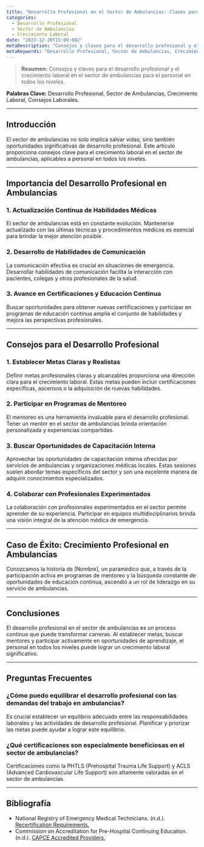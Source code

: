 ```yaml
---
title: "Desarrollo Profesional en el Sector de Ambulancias: Claves para el Crecimiento Laboral"
categories:
  - Desarrollo Profesional
  - Sector de Ambulancias
  - Crecimiento Laboral
date: "2023-12-20T15:00:00Z"
metaDescription: "Consejos y claves para el desarrollo profesional y el crecimiento laboral en el sector de ambulancias para el personal en todos los niveles."
metaKeywords: "Desarrollo Profesional, Sector de Ambulancias, Crecimiento Laboral, Consejos Laborales"
---
```


> **Resumen:** Consejos y claves para el desarrollo profesional y el crecimiento laboral en el sector de ambulancias para el personal en todos los niveles.

**Palabras Clave:** Desarrollo Profesional, Sector de Ambulancias, Crecimiento Laboral, Consejos Laborales.

---

## Introducción

El sector de ambulancias no solo implica salvar vidas, sino también oportunidades significativas de desarrollo profesional. Este artículo proporciona consejos clave para el crecimiento laboral en el sector de ambulancias, aplicables a personal en todos los niveles.

---

## Importancia del Desarrollo Profesional en Ambulancias

### **1. Actualización Continua de Habilidades Médicas**

El sector de ambulancias está en constante evolución. Mantenerse actualizado con las últimas técnicas y procedimientos médicos es esencial para brindar la mejor atención posible.

### **2. Desarrollo de Habilidades de Comunicación**

La comunicación efectiva es crucial en situaciones de emergencia. Desarrollar habilidades de comunicación facilita la interacción con pacientes, colegas y otros profesionales de la salud.

### **3. Avance en Certificaciones y Educación Continua**

Buscar oportunidades para obtener nuevas certificaciones y participar en programas de educación continua amplía el conjunto de habilidades y mejora las perspectivas profesionales.

---

## Consejos para el Desarrollo Profesional

### **1. Establecer Metas Claras y Realistas**

Definir metas profesionales claras y alcanzables proporciona una dirección clara para el crecimiento laboral. Estas metas pueden incluir certificaciones específicas, ascensos o la adquisición de nuevas habilidades.

### **2. Participar en Programas de Mentoreo**

El mentoreo es una herramienta invaluable para el desarrollo profesional. Tener un mentor en el sector de ambulancias brinda orientación personalizada y experiencias compartidas.

### **3. Buscar Oportunidades de Capacitación Interna**

Aprovechar las oportunidades de capacitación interna ofrecidas por servicios de ambulancias y organizaciones médicas locales. Estas sesiones suelen abordar temas específicos del sector y son una excelente manera de adquirir conocimientos especializados.

### **4. Colaborar con Profesionales Experimentados**

La colaboración con profesionales experimentados en el sector permite aprender de su experiencia. Participar en equipos multidisciplinarios brinda una visión integral de la atención médica de emergencia.

---

## Caso de Éxito: Crecimiento Profesional en Ambulancias

Conozcamos la historia de [Nombre], un paramédico que, a través de la participación activa en programas de mentoreo y la búsqueda constante de oportunidades de educación continua, ascendió a un rol de liderazgo en su servicio de ambulancias.

---

## Conclusiones

El desarrollo profesional en el sector de ambulancias es un proceso continuo que puede transformar carreras. Al establecer metas, buscar mentores y participar activamente en oportunidades de aprendizaje, el personal en todos los niveles puede lograr un crecimiento laboral significativo.

---

## Preguntas Frecuentes

### ¿Cómo puedo equilibrar el desarrollo profesional con las demandas del trabajo en ambulancias?

Es crucial establecer un equilibrio adecuado entre las responsabilidades laborales y las actividades de desarrollo profesional. Planificar y priorizar las metas puede ayudar a lograr este equilibrio.

### ¿Qué certificaciones son especialmente beneficiosas en el sector de ambulancias?

Certificaciones como la PHTLS (Prehospital Trauma Life Support) y ACLS (Advanced Cardiovascular Life Support) son altamente valoradas en el sector de ambulancias.

---

## Bibliografía

- National Registry of Emergency Medical Technicians. (n.d.). [Recertification Requirements.](https://www.nremt.org/rwd/public/document/recert)
- Commission on Accreditation for Pre-Hospital Continuing Education. (n.d.). [CAPCE Accredited Providers.](https://www.capce.org/accredited-programs)
